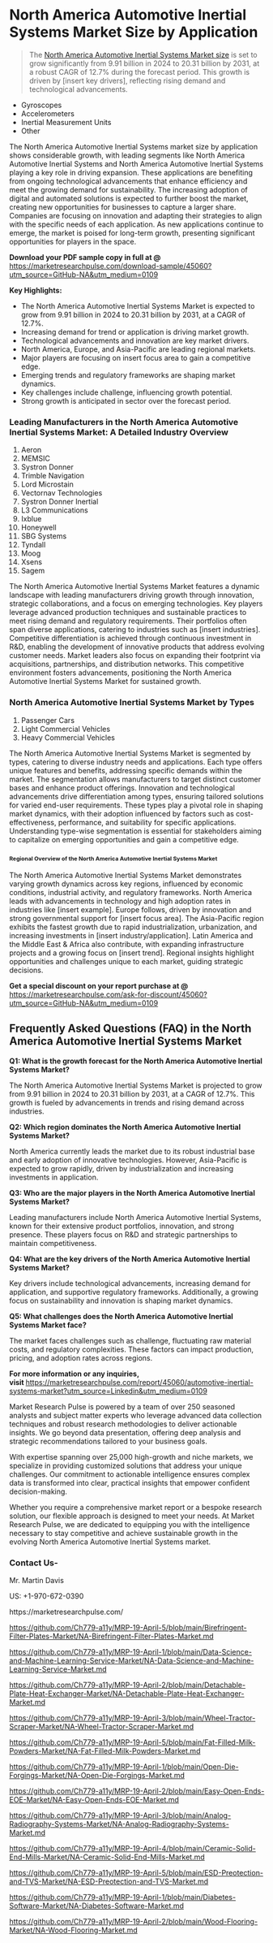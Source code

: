 <h1>North America Automotive Inertial Systems Market&nbsp;Size by Application</h1><blockquote><p>The <a href="https://marketresearchpulse.com/download-sample/45060?utm_source=GitHub-NA&amp;utm_medium=0109">North America Automotive Inertial Systems Market size</a> is set to grow significantly from 9.91 billion in 2024 to 20.31 billion by 2031, at a robust CAGR of 12.7% during the forecast period. This growth is driven by [insert key drivers], reflecting rising demand and technological advancements.</p></blockquote><ul><li>Gyroscopes<li> Accelerometers<li> Inertial Measurement Units<li> Other</li></ul><p>The North America Automotive Inertial Systems market size by application shows considerable growth, with leading segments like North America Automotive Inertial Systems and North America Automotive Inertial Systems playing a key role in driving expansion. These applications are benefiting from ongoing technological advancements that enhance efficiency and meet the growing demand for sustainability. The increasing adoption of digital and automated solutions is expected to further boost the market, creating new opportunities for businesses to capture a larger share. Companies are focusing on innovation and adapting their strategies to align with the specific needs of each application. As new applications continue to emerge, the market is poised for long-term growth, presenting significant opportunities for players in the space.</p><p><strong>Download your PDF sample copy in full at @ </strong><a href="https://marketresearchpulse.com/download-sample/45060?utm_source=GitHub-NA&amp;utm_medium=0109">https://marketresearchpulse.com/download-sample/45060?utm_source=GitHub-NA&amp;utm_medium=0109</a></p><p><strong>Key Highlights: </strong></p><ul><li>The North America Automotive Inertial Systems Market is expected to grow from 9.91 billion in 2024 to 20.31 billion by 2031, at a CAGR of 12.7%.</li><li>Increasing demand for trend or application is driving market growth.</li><li>Technological advancements and innovation are key market drivers.</li><li>North America, Europe, and Asia-Pacific are leading regional markets.</li><li>Major players are focusing on insert focus area to gain a competitive edge.</li><li>Emerging trends and regulatory frameworks are shaping market dynamics.</li><li>Key challenges include challenge, influencing growth potential.</li><li>Strong growth is anticipated in sector over the forecast period.</li></ul><h3>Leading Manufacturers in the North America Automotive Inertial Systems Market: A Detailed Industry Overview</h3><ol><li>Aeron</li><li>MEMSIC</li><li>Systron Donner</li><li>Trimble Navigation</li><li>Lord Microstain</li><li>Vectornav Technologies</li><li>Systron Donner Inertial</li><li>L3 Communications</li><li>Ixblue</li><li>Honeywell</li><li>SBG Systems</li><li>Tyndall</li><li>Moog</li><li>Xsens</li><li>Sagem</li></ol><div class="flex max-w-full flex-col flex-grow"><div class="min-h-8 text-message flex w-full flex-col items-end gap-2 whitespace-normal break-words [.text-message+&amp;]:mt-5" dir="auto" data-message-author-role="assistant" data-message-id="fd8432e4-4910-450d-b182-61b7bfb0a01f" data-message-model-slug="gpt-4o"><div class="flex w-full flex-col gap-1 empty:hidden first:pt-[3px]"><div class="markdown prose w-full break-words dark:prose-invert light"><p>The North America Automotive Inertial Systems Market features a dynamic landscape with leading manufacturers driving growth through innovation, strategic collaborations, and a focus on emerging technologies. Key players leverage advanced production techniques and sustainable practices to meet rising demand and regulatory requirements. Their portfolios often span diverse applications, catering to industries such as [insert industries]. Competitive differentiation is achieved through continuous investment in R&amp;D, enabling the development of innovative products that address evolving customer needs. Market leaders also focus on expanding their footprint via acquisitions, partnerships, and distribution networks. This competitive environment fosters advancements, positioning the North America Automotive Inertial Systems Market for sustained growth.</p></div></div></div></div><h3>North America Automotive Inertial Systems Market by Types</h3><ol><li>Passenger Cars<li> Light Commercial Vehicles<li> Heavy Commercial Vehicles</li></ol><div class="flex max-w-full flex-col flex-grow"><div class="min-h-8 text-message flex w-full flex-col items-end gap-2 whitespace-normal break-words [.text-message+&amp;]:mt-5" dir="auto" data-message-author-role="assistant" data-message-id="084470be-0bb7-4664-bddf-5156b4f41249" data-message-model-slug="gpt-4o-mini"><div class="flex w-full flex-col gap-1 empty:hidden first:pt-[3px]"><div class="markdown prose w-full break-words dark:prose-invert light"><p>The North America Automotive Inertial Systems Market is segmented by types, catering to diverse industry needs and applications. Each type offers unique features and benefits, addressing specific demands within the market. The segmentation allows manufacturers to target distinct customer bases and enhance product offerings. Innovation and technological advancements drive differentiation among types, ensuring tailored solutions for varied end-user requirements. These types play a pivotal role in shaping market dynamics, with their adoption influenced by factors such as cost-effectiveness, performance, and suitability for specific applications. Understanding type-wise segmentation is essential for stakeholders aiming to capitalize on emerging opportunities and gain a competitive edge.</p></div></div></div></div><h3><span style="font-size: 11px;">Regional Overview of the North America Automotive Inertial Systems Market</span></h3><div class="flex max-w-full flex-col flex-grow"><div class="min-h-8 text-message flex w-full flex-col items-end gap-2 whitespace-normal break-words [.text-message+&amp;]:mt-5" dir="auto" data-message-author-role="assistant" data-message-id="e9038762-ce64-4e30-91c9-9bd413514231" data-message-model-slug="gpt-4o-mini"><div class="flex w-full flex-col gap-1 empty:hidden first:pt-[3px]"><div class="markdown prose w-full break-words dark:prose-invert light"><p>The North America Automotive Inertial Systems Market demonstrates varying growth dynamics across key regions, influenced by economic conditions, industrial activity, and regulatory frameworks. North America leads with advancements in technology and high adoption rates in industries like [insert example]. Europe follows, driven by innovation and strong governmental support for [insert focus area]. The Asia-Pacific region exhibits the fastest growth due to rapid industrialization, urbanization, and increasing investments in [insert industry/application]. Latin America and the Middle East &amp; Africa also contribute, with expanding infrastructure projects and a growing focus on [insert trend]. Regional insights highlight opportunities and challenges unique to each market, guiding strategic decisions.</p></div></div></div></div><p><strong>Get a special discount on your report purchase at @ </strong><a href="https://marketresearchpulse.com/ask-for-discount/45060?utm_source=GitHub-NA&amp;utm_medium=0109">https://marketresearchpulse.com/ask-for-discount/45060?utm_source=GitHub-NA&amp;utm_medium=0109</a></p><h2>Frequently Asked Questions (FAQ) in the North America Automotive Inertial Systems Market</h2><p><strong>Q1: What is the growth forecast for the North America Automotive Inertial Systems Market?</strong></p><p>The North America Automotive Inertial Systems Market is projected to grow from 9.91 billion in 2024 to 20.31 billion by 2031, at a CAGR of 12.7%. This growth is fueled by advancements in trends and rising demand across industries.</p><p><strong>Q2: Which region dominates the North America Automotive Inertial Systems Market?</strong></p><p>North America currently leads the market due to its robust industrial base and early adoption of innovative technologies. However, Asia-Pacific is expected to grow rapidly, driven by industrialization and increasing investments in application.</p><p><strong>Q3: Who are the major players in the North America Automotive Inertial Systems Market?</strong></p><p>Leading manufacturers include North America Automotive Inertial Systems, known for their extensive product portfolios, innovation, and strong presence. These players focus on R&amp;D and strategic partnerships to maintain competitiveness.</p><p><strong>Q4: What are the key drivers of the North America Automotive Inertial Systems Market?</strong></p><p>Key drivers include technological advancements, increasing demand for application, and supportive regulatory frameworks. Additionally, a growing focus on sustainability and innovation is shaping market dynamics.</p><p><strong>Q5: What challenges does the North America Automotive Inertial Systems Market face?</strong></p><p>The market faces challenges such as challenge, fluctuating raw material costs, and regulatory complexities. These factors can impact production, pricing, and adoption rates across regions.</p><p><strong>For more information or any inquiries, visit&nbsp;</strong><a href="https://marketresearchpulse.com/report/45060/automotive-inertial-systems-market?utm_source=Linkedin&utm_medium=0109">https://marketresearchpulse.com/report/45060/automotive-inertial-systems-market?utm_source=Linkedin&utm_medium=0109</a></p><p>Market Research Pulse is powered by a team of over 250 seasoned analysts and subject matter experts who leverage advanced data collection techniques and robust research methodologies to deliver actionable insights. We go beyond data presentation, offering deep analysis and strategic recommendations tailored to your business goals.</p><p>With expertise spanning over 25,000 high-growth and niche markets, we specialize in providing customized solutions that address your unique challenges. Our commitment to actionable intelligence ensures complex data is transformed into clear, practical insights that empower confident decision-making.</p><p>Whether you require a comprehensive market report or a bespoke research solution, our flexible approach is designed to meet your needs. At Market Research Pulse, we are dedicated to equipping you with the intelligence necessary to stay competitive and achieve sustainable growth in the evolving North America Automotive Inertial Systems market.</p><h3><strong>Contact Us-</strong></h3><p>Mr. Martin Davis</p><p>US: +1-970-672-0390</p><p>https://marketresearchpulse.com/</p><p><a href="https://github.com/Ch779-a11y/MRP-19-April-5/blob/main/Birefringent-Filter-Plates-Market/NA-Birefringent-Filter-Plates-Market.md">https://github.com/Ch779-a11y/MRP-19-April-5/blob/main/Birefringent-Filter-Plates-Market/NA-Birefringent-Filter-Plates-Market.md</a></p><p><a href="https://github.com/Ch779-a11y/MRP-19-April-1/blob/main/Data-Science-and-Machine-Learning-Service-Market/NA-Data-Science-and-Machine-Learning-Service-Market.md">https://github.com/Ch779-a11y/MRP-19-April-1/blob/main/Data-Science-and-Machine-Learning-Service-Market/NA-Data-Science-and-Machine-Learning-Service-Market.md</a></p><p><a href="https://github.com/Ch779-a11y/MRP-19-April-2/blob/main/Detachable-Plate-Heat-Exchanger-Market/NA-Detachable-Plate-Heat-Exchanger-Market.md">https://github.com/Ch779-a11y/MRP-19-April-2/blob/main/Detachable-Plate-Heat-Exchanger-Market/NA-Detachable-Plate-Heat-Exchanger-Market.md</a></p><p><a href="https://github.com/Ch779-a11y/MRP-19-April-3/blob/main/Wheel-Tractor-Scraper-Market/NA-Wheel-Tractor-Scraper-Market.md">https://github.com/Ch779-a11y/MRP-19-April-3/blob/main/Wheel-Tractor-Scraper-Market/NA-Wheel-Tractor-Scraper-Market.md</a></p><p><a href="https://github.com/Ch779-a11y/MRP-19-April-5/blob/main/Fat-Filled-Milk-Powders-Market/NA-Fat-Filled-Milk-Powders-Market.md">https://github.com/Ch779-a11y/MRP-19-April-5/blob/main/Fat-Filled-Milk-Powders-Market/NA-Fat-Filled-Milk-Powders-Market.md</a></p><p><a href="https://github.com/Ch779-a11y/MRP-19-April-1/blob/main/Open-Die-Forgings-Market/NA-Open-Die-Forgings-Market.md">https://github.com/Ch779-a11y/MRP-19-April-1/blob/main/Open-Die-Forgings-Market/NA-Open-Die-Forgings-Market.md</a></p><p><a href="https://github.com/Ch779-a11y/MRP-19-April-2/blob/main/Easy-Open-Ends-EOE-Market/NA-Easy-Open-Ends-EOE-Market.md">https://github.com/Ch779-a11y/MRP-19-April-2/blob/main/Easy-Open-Ends-EOE-Market/NA-Easy-Open-Ends-EOE-Market.md</a></p><p><a href="https://github.com/Ch779-a11y/MRP-19-April-3/blob/main/Analog-Radiography-Systems-Market/NA-Analog-Radiography-Systems-Market.md">https://github.com/Ch779-a11y/MRP-19-April-3/blob/main/Analog-Radiography-Systems-Market/NA-Analog-Radiography-Systems-Market.md</a></p><p><a href="https://github.com/Ch779-a11y/MRP-19-April-4/blob/main/Ceramic-Solid-End-Mills-Market/NA-Ceramic-Solid-End-Mills-Market.md">https://github.com/Ch779-a11y/MRP-19-April-4/blob/main/Ceramic-Solid-End-Mills-Market/NA-Ceramic-Solid-End-Mills-Market.md</a></p><p><a href="https://github.com/Ch779-a11y/MRP-19-April-5/blob/main/ESD-Preotection-and-TVS-Market/NA-ESD-Preotection-and-TVS-Market.md">https://github.com/Ch779-a11y/MRP-19-April-5/blob/main/ESD-Preotection-and-TVS-Market/NA-ESD-Preotection-and-TVS-Market.md</a></p><p><a href="https://github.com/Ch779-a11y/MRP-19-April-1/blob/main/Diabetes-Software-Market/NA-Diabetes-Software-Market.md">https://github.com/Ch779-a11y/MRP-19-April-1/blob/main/Diabetes-Software-Market/NA-Diabetes-Software-Market.md</a></p><p><a href="https://github.com/Ch779-a11y/MRP-19-April-2/blob/main/Wood-Flooring-Market/NA-Wood-Flooring-Market.md">https://github.com/Ch779-a11y/MRP-19-April-2/blob/main/Wood-Flooring-Market/NA-Wood-Flooring-Market.md</a></p>
